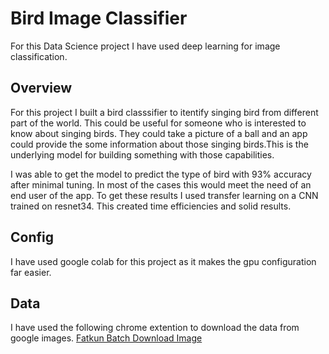 # Bird Image Classifier
For this Data Science project I have used deep learning for image classification.

## Overview 
For this project I built a bird classsifier to itentify singing bird from different part of the world. This could be useful for someone who is interested to know about singing birds. They could take a picture of a ball and an app could provide the some information about those singing birds.This is the underlying model for building something with those capabilities. 

I was able to get the model to predict the type of bird with 93% accuracy after minimal tuning. In most of the cases this would meet the need of an end user of the app. To get these results I used transfer learning on a CNN trained on resnet34. This created time efficiencies and solid results.

## Config
I have used google colab for this project as it makes the gpu configuration far easier.

## Data
I have used the following chrome extention to download the data from google images. [Fatkun Batch Download Image](https://chrome.google.com/webstore/detail/fatkun-batch-download-ima/nnjjahlikiabnchcpehcpkdeckfgnohf?hl=en)
